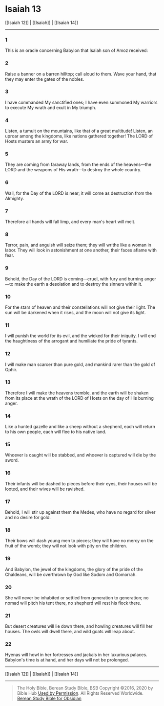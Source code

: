 # Isaiah 13

[[Isaiah 12]] | [[Isaiah]] | [[Isaiah 14]]

---

### 1
This is an oracle concerning Babylon that Isaiah son of Amoz received:

### 2
Raise a banner on a barren hilltop; call aloud to them. Wave your hand, that they may enter the gates of the nobles.

### 3
I have commanded My sanctified ones; I have even summoned My warriors to execute My wrath and exult in My triumph.

### 4
Listen, a tumult on the mountains, like that of a great multitude! Listen, an uproar among the kingdoms, like nations gathered together! The LORD of Hosts musters an army for war.

### 5
They are coming from faraway lands, from the ends of the heavens—the LORD and the weapons of His wrath—to destroy the whole country.

### 6
Wail, for the Day of the LORD is near; it will come as destruction from the Almighty.

### 7
Therefore all hands will fall limp, and every man's heart will melt.

### 8
Terror, pain, and anguish will seize them; they will writhe like a woman in labor. They will look in astonishment at one another, their faces aflame with fear.

### 9
Behold, the Day of the LORD is coming—cruel, with fury and burning anger—to make the earth a desolation and to destroy the sinners within it.

### 10
For the stars of heaven and their constellations will not give their light. The sun will be darkened when it rises, and the moon will not give its light.

### 11
I will punish the world for its evil, and the wicked for their iniquity. I will end the haughtiness of the arrogant and humiliate the pride of tyrants.

### 12
I will make man scarcer than pure gold, and mankind rarer than the gold of Ophir.

### 13
Therefore I will make the heavens tremble, and the earth will be shaken from its place at the wrath of the LORD of Hosts on the day of His burning anger.

### 14
Like a hunted gazelle and like a sheep without a shepherd, each will return to his own people, each will flee to his native land.

### 15
Whoever is caught will be stabbed, and whoever is captured will die by the sword.

### 16
Their infants will be dashed to pieces before their eyes, their houses will be looted, and their wives will be ravished.

### 17
Behold, I will stir up against them the Medes, who have no regard for silver and no desire for gold.

### 18
Their bows will dash young men to pieces; they will have no mercy on the fruit of the womb; they will not look with pity on the children.

### 19
And Babylon, the jewel of the kingdoms, the glory of the pride of the Chaldeans, will be overthrown by God like Sodom and Gomorrah.

### 20
She will never be inhabited or settled from generation to generation; no nomad will pitch his tent there, no shepherd will rest his flock there.

### 21
But desert creatures will lie down there, and howling creatures will fill her houses. The owls will dwell there, and wild goats will leap about.

### 22
Hyenas will howl in her fortresses and jackals in her luxurious palaces. Babylon's time is at hand, and her days will not be prolonged.

---

[[Isaiah 12]] | [[Isaiah]] | [[Isaiah 14]]

---

> The Holy Bible, Berean Study Bible, BSB
> Copyright &copy;2016, 2020 by Bible Hub
> [Used by Permission](https://berean.bible/terms.htm). All Rights Reserved Worldwide.
> [Berean Study Bible for Obsidian](https://github.com/gapmiss/berean-study-bible-for-obsidian)</small>

